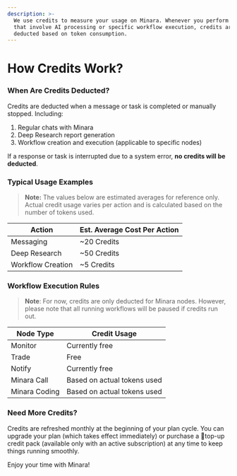 ```yaml
---
description: >-
  We use credits to measure your usage on Minara. Whenever you perform actions
  that involve AI processing or specific workflow execution, credits are
  deducted based on token consumption.
---
```


# How Credits Work?

### When Are Credits Deducted?

Credits are deducted when a message or task is completed or manually stopped. Including:

1. Regular chats with Minara
2. Deep Research report generation
3. Workflow creation and execution (applicable to specific nodes)

If a response or task is interrupted due to a system error, **no credits will be deducted**.



### Typical Usage Examples

> **Note:** The values below are estimated averages for reference only. Actual credit usage varies per action and is calculated based on the number of tokens used.

| **Action**        | **Est. Average Cost Per Action** |
| ----------------- | -------------------------------- |
| Messaging         | \~20 Credits                     |
| Deep Research     | \~50 Credits                     |
| Workflow Creation | \~5 Credits                      |



### Workflow Execution Rules

> **Note**: For now, credits are only deducted for Minara nodes. However, please note that all running workflows will be paused if credits run out.

| **Node Type** | **Credit Usage**            |
| ------------- | --------------------------- |
| Monitor       | Currently free              |
| Trade         | Free                        |
| Notify        | Currently free              |
| Minara Call   | Based on actual tokens used |
| Minara Coding | Based on actual tokens used |



### **Need More Credits?**

Credits are refreshed monthly at the beginning of your plan cycle. You can upgrade your plan (which takes effect immediately) or purchase a top-up credit pack (available only with an active subscription) at any time to keep things running smoothly.



Enjoy your time with Minara!


